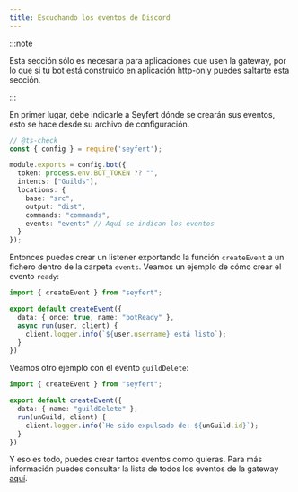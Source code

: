 ```yaml
---
title: Escuchando los eventos de Discord
---
```


:::note

Esta sección sólo es necesaria para aplicaciones que usen la gateway, por lo que si tu bot está construido en aplicación http-only puedes saltarte esta sección.

:::

En primer lugar, debe indicarle a Seyfert dónde se crearán sus eventos, esto se hace desde su archivo de configuración.

```ts {11} title="seyfert.config.js" showLineNumbers
// @ts-check
const { config } = require('seyfert');

module.exports = config.bot({
  token: process.env.BOT_TOKEN ?? "",
  intents: ["Guilds"],
  locations: {
    base: "src",
    output: "dist",
    commands: "commands",
    events: "events" // Aquí se indican los eventos
  }
});
```

Entonces puedes crear un listener exportando la función `createEvent` a un fichero dentro de la carpeta `events`. Veamos un ejemplo de cómo crear el evento `ready`:

```ts title="src/events/botReady.ts" showLineNumbers
import { createEvent } from "seyfert";

export default createEvent({
  data: { once: true, name: "botReady" },
  async run(user, client) {
    client.logger.info(`${user.username} está listo`);
  }
})
```

Veamos otro ejemplo con el evento `guildDelete`:

```ts title="src/events/guildDelete.ts" showLineNumbers
import { createEvent } from "seyfert";

export default createEvent({
  data: { name: "guildDelete" },
  run(unGuild, client) {
    client.logger.info(`He sido expulsado de: ${unGuild.id}`);
  }
})
```

Y eso es todo, puedes crear tantos eventos como quieras. 
Para más información puedes consultar la lista de todos los eventos de la gateway [aquí](/api/type-aliases/clientnameevents).